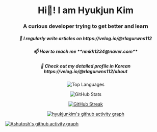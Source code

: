 <h1 align="center">Hi👋! I am Hyukjun Kim</h1>
<h3 align="center">A curious developer trying to get better and learn</h3>

<h5 align="center">📝 I regularly write articles on https://velog.io/@rlagurwns112</h5>
<h5 align="center">📫 How to reach me **nmkk1234@naver.com**</h5>
<h5 align="center">🔭 Check out my detailed profile in Korean https://velog.io/@rlagurwns112/about</h5>

 <p align="center">
  <!-- 가장 많이 사용한 언어 -->
 <img src="https://github-readme-stats.vercel.app/api/top-langs?username=hyukjunkim1116&show_icons=true&theme=dark&locale=en&layout=compact" alt="Top Languages" />
</p>

<p align="center">
  <!-- GitHub 전체 통계 -->
  <img src="https://github-readme-stats.vercel.app/api?username=hyukjunkim1116&show_icons=true&theme=dark&locale=en" alt="GitHub Stats" />
</p>

<p align="center">
<a href="https://git.io/streak-stats">
 <img src="https://streak-stats.demolab.com?user=hyukjunkim1116&theme=dark" alt="GitHub Streak" />
</a>
</p>

<p align="center">
  <a href="https://github.com/hyukjunkim1116/github-readme-activity-graph">
    <img src="https://github-readme-activity-graph.vercel.app/graph?username=hyukjunkim1116&theme=dracula" alt="hyukjunkim's github activity graph">
  </a>
</p>

[![Ashutosh's github activity graph](https://github-readme-activity-graph.vercel.app/graph?username=hyukjunkim1116&bg_color=151515&color=ffffff&line=fefefe&point=eab3db&area=true&hide_border=true)](https://github.com/ashutosh00710/github-readme-activity-graph)
